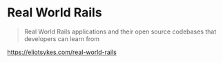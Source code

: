 # Real World Rails

> Real World Rails applications and their open source codebases that developers can learn from

https://eliotsykes.com/real-world-rails

